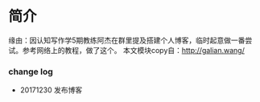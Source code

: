 # 简介

缘由：因认知写作学5期教练阿杰在群里提及搭建个人博客，临时起意做一番尝试。参考网络上的教程，做了这个。
本文模块copy自：http://galian.wang/

### change log
- 20171230 发布博客
